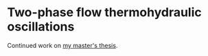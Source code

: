 # Two-phase flow thermohydraulic oscillations
Continued work on [my master's thesis](https://zir.nsk.hr/islandora/object/fsb%3A9362).
